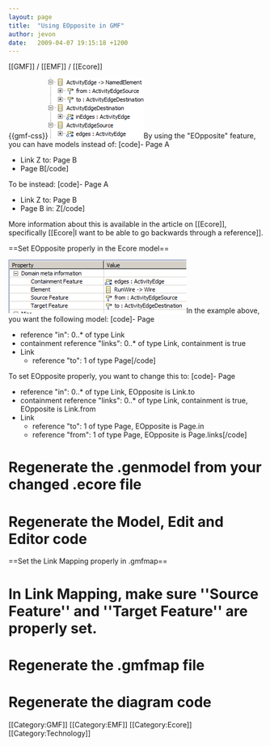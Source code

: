 ```yaml
---
layout: page
title:  "Using EOpposite in GMF"
author: jevon
date:   2009-04-07 19:15:18 +1200
---
```


[[GMF]] / [[EMF]] / [[Ecore]]

{{gmf-css}}<img src="/img/gmf/eopposite-4.png" class="gmf">By using the "EOpposite" feature, you can have models instead of:
[code]- Page A
  - Link Z to: Page B
- Page B[/code]

To be instead:
[code]- Page A
  - Link Z to: Page B
- Page B in: Z[/code]

More information about this is available in the article on [[Ecore]], specifically [[Ecore|I want to be able to go backwards through a reference]].

==Set EOpposite properly in the Ecore model==

<img src="/img/gmf/eopposite-3.png" class="gmf">In the example above, you want the following model:
[code]- Page
  - reference "in": 0..* of type Link
  - containment reference "links": 0..* of type Link, containment is true
- Link
  - reference "to": 1 of type Page[/code]

To set EOpposite properly, you want to change this to:
[code]- Page
  - reference "in": 0..* of type Link, EOpposite is Link.to
  - containment reference "links": 0..* of type Link, containment is true, EOpposite is Link.from
- Link
  - reference "to": 1 of type Page, EOpposite is Page.in
  - reference "from": 1 of type Page, EOpposite is Page.links[/code]

# Regenerate the .genmodel from your changed .ecore file
# Regenerate the Model, Edit and Editor code

==Set the Link Mapping properly in .gmfmap==

# In Link Mapping, make sure ''Source Feature'' and ''Target Feature'' are properly set.
# Regenerate the .gmfmap file
# Regenerate the diagram code

[[Category:GMF]]
[[Category:EMF]]
[[Category:Ecore]]
[[Category:Technology]]